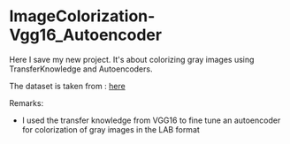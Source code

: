 # ImageColorization-Vgg16_Autoencoder
Here I save my new project. It's about colorizing gray images using TransferKnowledge and Autoencoders.

The dataset is taken from : [here](https://www.kaggle.com/datasets/thedownhill/art-images-drawings-painting-sculpture-engraving)

Remarks:
- I used the transfer knowledge from VGG16 to fine tune an autoencoder for colorization of gray images in the LAB format
  
